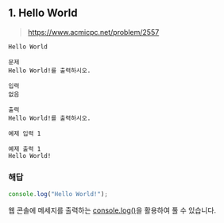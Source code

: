 ## 1. Hello World

> https://www.acmicpc.net/problem/2557

```
Hello World

문제
Hello World!를 출력하시오.

입력
없음

출력
Hello World!를 출력하시오.

예제 입력 1

예제 출력 1
Hello World!
```

### 해답

```js
console.log("Hello World!");
```

웹 콘솔에 메세지를 출력하는 [console.log()](https://developer.mozilla.org/ko/docs/Web/API/console/log)을 활용하여 풀 수 있습니다.

